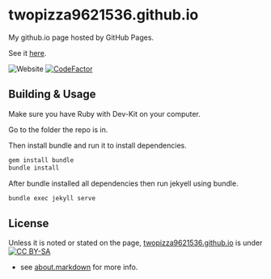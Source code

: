# twopizza9621536.github.io

My github.io page hosted by GitHub Pages.

See it [here](https://twopizza9621536.github.io).

![Website](https://img.shields.io/website?down_color=red&down_message=offline&up_color=green&up_message=online&url=https%3A%2F%2Fgithub.com%2FTwoPizza9621536%2FTwoPizza9621536)
[![CodeFactor](https://www.codefactor.io/repository/github/twopizza9621536/twopizza9621536.github.io/badge)](https://www.codefactor.io/repository/github/twopizza9621536/twopizza9621536.github.io)


## Building & Usage

Make sure you have Ruby with Dev-Kit on your computer.

Go to the folder the repo is in.

Then install bundle and run it to install dependencies.

```bash
gem install bundle
bundle install
```

After bundle installed all dependencies then run jekyell using bundle.

```bash
bundle exec jekyll serve
```

## License

Unless it is noted or stated on the page, [twopizza9621536.github.io](twopizza9621536.github.io) is under
[![CC BY-SA](https://i.creativecommons.org/l/by-sa/4.0/88x31.png)](http://creativecommons.org/licenses/by-sa/4.0/)
- see [about.markdown](./about/about.markdown) for more info.
